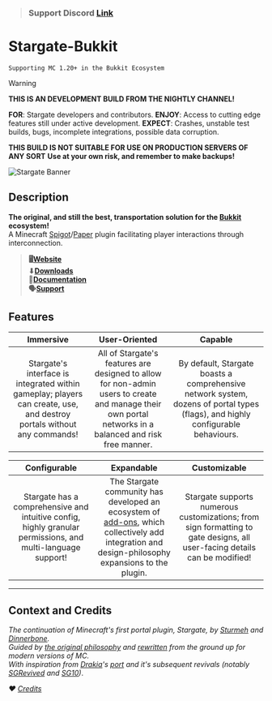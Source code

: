> ### **Support Discord** __**[Link](https://sgrewritten.org/discord)**__

# Stargate-Bukkit

`Supporting MC 1.20+ in the Bukkit Ecosystem`

> [!WARNING]
>
> **THIS IS AN DEVELOPMENT BUILD FROM THE NIGHTLY CHANNEL!**
>  
>  **FOR**: Stargate developers and contributors.
>  **ENJOY**: Access to cutting edge features still under active development.
>  **EXPECT**: Crashes, unstable test builds, bugs, incomplete integrations, possible data corruption.
>
> **THIS BUILD IS NOT SUITABLE FOR USE ON PRODUCTION SERVERS OF ANY SORT**
>  **Use at your own risk, and remember to make backups!**


![Stargate Banner](https://i.imgur.com/7Ji4jrr.png)

## Description

**The original, and still the best, transportation solution for the [Bukkit](https://docs.papermc.io/paper) ecosystem!**<br>A Minecraft [Spigot](https://www.spigotmc.org/wiki/spigot/)/[Paper](https://github.com/PaperMC/Paper) plugin facilitating player interactions through interconnection.

> **🖥️[Website](https://sgrewritten.org)**<br>**⬇[Downloads](https://sgrewritten.org/download)**<br>**📑[Documentation](https://sgrewritten.org/wiki)**<br>**🗣[Support](https://sgrewritten.org/discord)**

## Features

|                                                     **Immersive**                                                      |                                                                    **User-Oriented**                                                                    |                                                           **Capable**                                                           |
|:----------------------------------------------------------------------------------------------------------------------:|:-------------------------------------------------------------------------------------------------------------------------------------------------------:|:-------------------------------------------------------------------------------------------------------------------------------:|
| Stargate's interface is integrated within gameplay; players can create, use, and destroy portals without any commands! | All of Stargate's features are designed to allow for non-admin users to create and manage their own portal networks in a balanced and risk free manner. | By default, Stargate boasts a comprehensive network system, dozens of portal types (flags), and highly configurable behaviours. |

|                                              **Configurable**                                               |                                                                                   **Expandable**                                                                                   |                                                     **Customizable**                                                      |
|:-----------------------------------------------------------------------------------------------------------:|:----------------------------------------------------------------------------------------------------------------------------------------------------------------------------------:|:-------------------------------------------------------------------------------------------------------------------------:|
| Stargate has a comprehensive and intuitive config, highly granular permissions, and multi-language support! | The Stargate community has developed an ecosystem of [add-ons](https://sgrewritten.org/addons), which collectively add integration and design-philosophy expansions to the plugin. | Stargate supports numerous customizations; from sign formatting to gate designs, all user-facing details can be modified! |

------

## Context and Credits

*The continuation of Minecraft's first portal plugin, Stargate, by [Sturmeh](https://github.com/sturmeh) and [Dinnerbone](https://github.com/dinnerbone).*<br>*Guided by [the original philosophy](https://sgrewritten.org/philosophy) and [rewritten](https://sgrewritten.org/rewrite) from the ground up for modern versions of MC.*<br>*With inspiration from [Drakia](https://github.com/drakiaxyz)'s [port](https://bukkit.org/threads/stargate-the-original-portal-plugin.3274/) and it's subsequent revivals (notably [SGRevived](https://github.com/epicknarvik97) and [SG10](https://github.com/thorinwasher))*.

*♥️ [Credits](https://sgrewritten.org/credits)*
